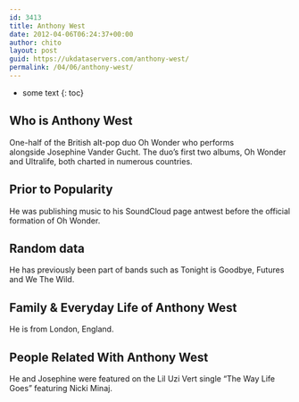 ```yaml
---
id: 3413
title: Anthony West
date: 2012-04-06T06:24:37+00:00
author: chito
layout: post
guid: https://ukdataservers.com/anthony-west/
permalink: /04/06/anthony-west/
---
```


* some text
{: toc}
          
          
## Who is  Anthony West
                  
                  
                  
One-half of the British alt-pop duo Oh Wonder who performs alongside Josephine Vander Gucht. The duo&#8217;s first two albums, Oh Wonder and Ultralife, both charted in numerous countries. 
                  
                
                
                
## Prior to Popularity 
                  
                  
                  
He was publishing music to his SoundCloud page antwest before the official formation of Oh Wonder. 
                  
                
                
                
## Random data 
                  
                  
                  
He has previously been part of bands such as Tonight is Goodbye, Futures and We The Wild. 
                  
                
                
                
## Family & Everyday Life of Anthony West
                  
                  
                  
He is from London, England. 
                  
                
                
                
## People Related With  Anthony West
                  
                  
                  
He and Josephine were featured on the Lil Uzi Vert single &#8220;The Way Life Goes&#8221; featuring Nicki Minaj. 
                  
                
              
            
          
          
          
    
    
  
